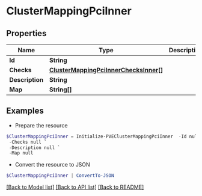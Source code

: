 # ClusterMappingPciInner
## Properties

Name | Type | Description | Notes
------------ | ------------- | ------------- | -------------
**Id** | **String** |  | [optional] 
**Checks** | [**ClusterMappingPciInnerChecksInner[]**](ClusterMappingPciInnerChecksInner.md) |  | [optional] 
**Description** | **String** |  | [optional] 
**Map** | **String[]** |  | [optional] 

## Examples

- Prepare the resource
```powershell
$ClusterMappingPciInner = Initialize-PVEClusterMappingPciInner  -Id null `
 -Checks null `
 -Description null `
 -Map null
```

- Convert the resource to JSON
```powershell
$ClusterMappingPciInner | ConvertTo-JSON
```

[[Back to Model list]](../README.md#documentation-for-models) [[Back to API list]](../README.md#documentation-for-api-endpoints) [[Back to README]](../README.md)

